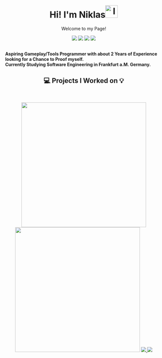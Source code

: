<p>
    <h1 align="center">Hi! I'm Niklas<img src="https://drive.google.com/uc?export=view&id=1Q44OP2RlaMQsM9oEzcc0hRmT4v8b5ycN" width="40" title="I LOVE THIS DUCK!"></h1>
</p>

<p align="center">Welcome to my Page!</p>

<p align="center">
    <a href="https://www.linkedin.com/in/niklasschmiedel/" alt="LinkedIn">
        <img src="https://img.shields.io/badge/-LinkedIn-0A66C2?style=for-the-badge&logo=linkedin" /></a>
    <a href="https://descus.itch.io" alt="ItchIO">
        <img src="https://img.shields.io/badge/-Itch.io-FA5C5C?style=for-the-badge&logo=itchdotio&logoColor=white" /></a>
   <a href="https://descus.itch.io" alt="Portfolio">
        <img src="https://img.shields.io/badge/-Portfolio-68BC71?style=for-the-badge&logo=data:image/png;base64,iVBORw0KGgoAAAANSUhEUgAAAB4AAAAeCAYAAAA7MK6iAAAABmJLR0QA/wD/AP+gvaeTAAABIUlEQVRIie2UPU7DQBCFv0kMFKnoEVUkoKGDKhIt4gb0CC6FuAASDSegpeEA0BAnbUokQOJRJBGLccjsOrZA8uvWqzff/OwYWv1VSTqRNNSXniUdNwHO9VPDKgGLlaxa3zpjYSXAVrV+LFVuZttFsGqGAmBmBpAl+h+AS2AdOAUOkzOJmNWtpG7gyyRde81VwPsl3n4sOGXGPTN7KYDXgDePeT7jjhMWalDy7SghzlQRrX6S1A98O5Iem2g1wCtwF1S74TXOW/2v9vgeuAIms/MmcAYcJGXiHNGNgh0OvNnszj3jWPDeL4nvxoBjZ9w1s48F4A7wzpIVTdrjRdDgzv1Aox6Xsysupfy5Vg4eNcDLy8AXwLhG6Ag4rzF+q1ZTfQLRWH2uDUgVBwAAAABJRU5ErkJggg=="/></a>
    <a href="https://twitter.com/Descus1" alt="Twitter">
        <img src="https://img.shields.io/badge/-Twitter-1DA1F2?style=for-the-badge&logo=twitter&logoColor=white" /></a>
</p>
<br />
<b align="left" >
    Aspiring Gameplay/Tools Programmer with about 2 Years of Experience looking for a Chance to Proof myself. <br>
    Currently Studying Software Engineering in Frankfurt a.M. Germany.
</b>
<br />

<h2 align="center">💻 Projects I Worked on 💡</h2>
<br />

<p align="center">
  <img width="400" src="" />
  <img width="400" src="" />
 <a href="https://github.com/">
  <img align="" src="https://github-readme-stats.vercel.app/api/pin/?username=descus&repo=fabeled-carnage&theme=tokyonight" />
 </a>
 <a href="https://github.com/YuriDevAT/smart-shopping-list">
  <img align="" src="https://github-readme-stats.vercel.app/api/pin/?username=YuriDevAT&repo=smart-shopping-list&theme=tokyonight" />
 </a>
<!---
Descus/Descus is a ✨ special ✨ repository because its `README.md` (this file) appears on your GitHub profile.
You can click the Preview link to take a look at your changes.
- 👋 Hi, I’m Niklas 
- 👀 I’m interested in Games and Code (Who would have guessed)
- 🌱 I’m currently studying Software Engineering 
--->
